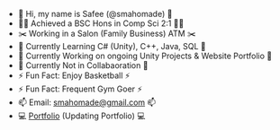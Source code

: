 - 👋 Hi, my name is Safee (@smahomade) 👋
- 👨‍🎓 Achieved a BSC Hons in Comp Sci 2:1 👨‍🎓
- :scissors: Working in a Salon (Family Business) ATM :scissors:
- 🌱 Currently Learning C# (Unity), C++, Java, SQL 🌱
- 🔭 Currently Working on ongoing Unity Projects & Website Portfolio 🔭
- 👯 Currently Not in Collabaoration 👯
- ⚡ Fun Fact: Enjoy Basketball ⚡
- ⚡ Fun Fact: Frequent Gym Goer ⚡
- 📫 Email: smahomade@gmail.com 📫
-  💻 <a href="https://smahomade.github.io">Portfolio</a>  (Updating Portfolio) 💻




<!--
**smahomade/smahomade** is a ✨ _special_ ✨ repository because its `README.md` (this file) appears on your GitHub profile.

Here are some ideas to get you started:

- 🔭 I’m currently working on ...
- 🌱 I’m currently learning ...
- 👯 I’m looking to collaborate on ...
- 🤔 I’m looking for help with ...
- 💬 Ask me about ...
- 📫 How to reach me: ...
- 😄 Pronouns: ...
- ⚡ Fun fact: ...
-->

